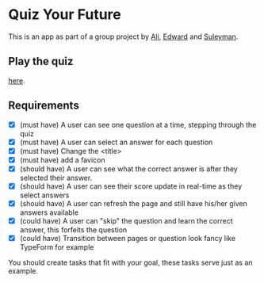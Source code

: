 # Quiz Your Future

This is an app as part of a group project by [Ali](https://github.com/cometbroom), [Edward](https://github.com/EdwardAbboud) and [Suleyman](https://github.com/slymny).

## Play the quiz

[here](https://cometbroom.github.io/quiz-your-future/).

## Requirements

- [x] (must have) A user can see one question at a time, stepping through the quiz
- [x] (must have) A user can select an answer for each question
- [x] (must have) Change the \<title>
- [x] (must have) add a favicon
- [x] (should have) A user can see what the correct answer is after they selected their answer.
- [x] (should have) A user can see their score update in real-time as they select answers
- [x] (should have) A user can refresh the page and still have his/her given answers available
- [x] (could have) A user can "skip" the question and learn the correct answer, this forfeits the question
- [x] (could have) Transition between pages or question look fancy like TypeForm for example

You should create tasks that fit with your goal, these tasks serve just as an example.
